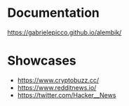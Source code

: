 # Documentation

https://gabrielepicco.github.io/alembik/


# Showcases

- https://www.cryptobuzz.cc/
- https://www.redditnews.io/
- https://twitter.com/Hacker__News
